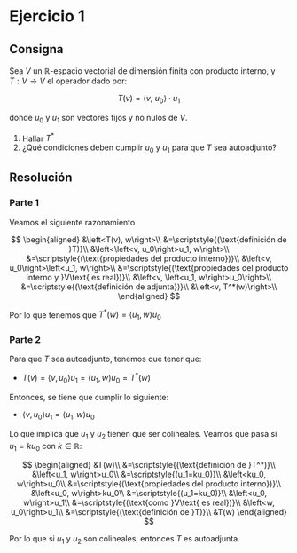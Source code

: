 # Ejercicio 1

## Consigna

Sea $V$ un $\mathbb{R}$-espacio vectorial de dimensión finita con producto interno, y $T : V \to V$ el operador dado por:

$$
T(v) = \langle v,\ u_0 \rangle \cdot u_1
$$

donde $u_0$ y $u_1$ son vectores fijos y no nulos de $V$.

1. Hallar $T^*$  
2. ¿Qué condiciones deben cumplir $u_0$ y $u_1$ para que $T$ sea autoadjunto?

## Resolución

### Parte 1

Veamos el siguiente razonamiento

$$
\begin{aligned}
&\left<T(v), w\right>\\
&=\scriptstyle{(\text{definición de }T)}\\
&\left<\left<v, u_0\right>u_1, w\right>\\
&=\scriptstyle{(\text{propiedades del producto interno})}\\
&\left<v, u_0\right>\left<u_1, w\right>\\
&=\scriptstyle{(\text{propiedades del producto interno y }V\text{ es real})}\\
&\left<v, \left<u_1, w\right>u_0\right>\\
&=\scriptstyle{(\text{definición de adjunta})}\\
&\left<v, T^*(w)\right>\\
\end{aligned}
$$

Por lo que tenemos que $T^*(w)=\left<u_1, w\right>u_0$

### Parte 2

Para que $T$ sea autoadjunto, tenemos que tener que:

- $T(v)=\left<v, u_0\right>u_1=\left<u_1, w\right>u_0=T^*(w)$

Entonces, se tiene que cumplir lo siguiente:

- $\left<v, u_0\right>u_1=\left<u_1, w\right>u_0$

Lo que implica que $u_1$ y $u_2$ tienen que ser colineales. Veamos que pasa si $u_1=ku_0$ con $k\in\mathbb{R}$:

$$
\begin{aligned}
&T(w)\\
&=\scriptstyle{(\text{definición de }T^*)}\\
&\left<u_1, w\right>u_0\\
&=\scriptstyle{(u_1=ku_0)}\\
&\left<ku_0, w\right>u_0\\
&=\scriptstyle{(\text{propiedades del producto interno})}\\
&\left<u_0, w\right>ku_0\\
&=\scriptstyle{(u_1=ku_0)}\\
&\left<u_0, w\right>u_1\\
&=\scriptstyle{(\text{como }V\text{ es real})}\\
&\left<w, u_0\right>u_1\\
&=\scriptstyle{(\text{definición de }T)}\\
&T(w)
\end{aligned}
$$

Por lo que si $u_1$ y $u_2$ son colineales, entonces $T$ es autoadjunta.